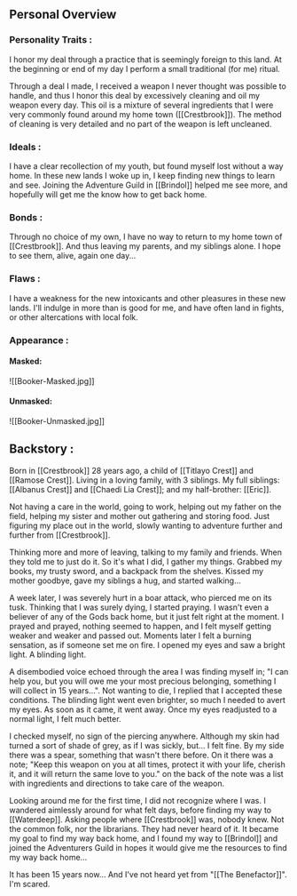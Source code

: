 ## Personal Overview
### Personality Traits :
I honor my deal through a practice that is seemingly foreign to this land. At the beginning or end of my day I perform a small traditional (for me) ritual.

Through a deal I made, I received a weapon I never thought was possible to handle, and thus I honor this deal by excessively cleaning and oil my weapon every day. This oil is a mixture of several ingredients that I were very commonly found around my home town ([[Crestbrook]]). The method of cleaning is very detailed and no part of the weapon is left uncleaned. 

### Ideals : 
I have a clear recollection of my youth, but found myself lost without a way home. In these new lands I woke up in, I keep finding new things to learn and see. Joining the Adventure Guild in [[Brindol]] helped me see more, and hopefully will get me the know how to get back home.

### Bonds :
Through no choice of my own, I have no way to return to my home town of [[Crestbrook]]. And thus leaving my parents, and my siblings alone. I hope to see them, alive, again one day...

### Flaws :
I have a weakness for the new intoxicants and other pleasures in these new lands. I'll indulge in more than is good for me, and have often land in fights, or other altercations with local folk.

### Appearance :
#### Masked:
![[Booker-Masked.jpg]]
#### Unmasked:
![[Booker-Unmasked.jpg]]



## Backstory :
Born in [[Crestbrook]] 28 years ago, a child of [[Titlayo Crest]] and [[Ramose Crest]]. 
Living in a loving family, with 3 siblings. My full siblings: [[Albanus Crest]] and [[Chaedi Lia Crest]]; and my half-brother: [[Eric]].

Not having a care in the world, going to work, helping out my father on the field, helping my sister and mother out gathering and storing food.
Just figuring my place out in the world, slowly wanting to adventure further and further from [[Crestbrook]]. 

Thinking more and more of leaving, talking to my family and friends. When they told me to just do it. So it's what I did, I gather my things. Grabbed my books, my trusty sword, and a backpack from the shelves. Kissed my mother goodbye, gave my siblings a hug, and started walking...

A week later, I was severely hurt in a boar attack, who pierced me on its tusk. Thinking that I was surely dying, I started praying. I wasn't even a believer of any of the Gods back home, but it just felt right at the moment. I prayed and prayed, nothing seemed to happen, and I felt myself getting weaker and weaker and passed out. Moments later I felt a burning sensation, as if someone set me on fire. I opened my eyes and saw a bright light. A blinding light.

A disembodied voice echoed through the area I was finding myself in; "I can help you, but you will owe me your most precious belonging, something I will collect in 15 years...". 
Not wanting to die, I replied that I accepted these conditions. The blinding light went even brighter, so much I needed to avert my eyes. As soon as it came, it went away. Once my eyes readjusted to a normal light, I felt much better. 

I checked myself, no sign of the piercing anywhere. Although my skin had turned a sort of shade of grey, as if I was sickly, but... I felt fine. 
By my side there was a spear, something that wasn't there before. On it there was a note;
"Keep this weapon on you at all times, protect it with your life, cherish it, and it will return the same love to you." on the back of the note was a list with ingredients and directions to take care of the weapon.

Looking around me for the first time, I did not recognize where I was.
I wandered aimlessly around for what felt days, before finding my way to [[Waterdeep]]. Asking people where [[Crestbrook]] was, nobody knew. Not the common folk, nor the librarians. They had never heard of it. 
It became my goal to find my way back home, and I found my way to [[Brindol]] and joined the Adventurers Guild in hopes it would give me the resources to find my way back home...

It has been 15 years now... And I've not heard yet from "[[The Benefactor]]".
I'm scared.
